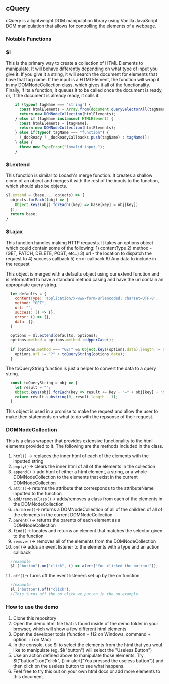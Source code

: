 ## cQuery

cQuery is a lightweight DOM manipulation library using Vanilla JavaScript DOM manipulation that allows for controlling the elements of a webpage.

### Notable Functions

### $l

  This is the primary way to create a collection of HTML Elements to manipulate. It will behave differently depending on what type of input you give it. If you give it a string, it will search the document for elements that have that tag name. If the input is a HTMLElement, the function will wrap it in my DOMNodeCollection class, which gives it all of the functionality. Finally, if its a function, it queues it to be called once the document is ready, or, if the document is already ready, it calls it.


  ```JavaScript
      if (typeof tagName === 'string') {
        const htmlElements = Array.from(document.querySelectorAll(tagName));
        return new DOMNodeCollection(htmlElements);
      } else if (tagName instanceof HTMLElement) {
        const htmlElements = [tagName];
        return new DOMNodeCollection(htmlElements);
      } else if(typeof tagName === "function") {
        !_docReady ? _docReadyCallbacks.push(tagName) : tagName();
      } else {
        throw new TypeError("Invalid input.");
      }
  ```

### $l.extend

  This function is similar to Lodash's merge function. It creates a shallow clone of an object and merges it with the rest of the inputs to the function, which should also be objects.

  ```JavaScript
  $l.extend = (base, ...objects) => {
    objects.forEach((obj) => {
      Object.keys(obj).forEach((key) => base[key] = obj[key])
    });
    return base;
  }
  ```

### $l.ajax

  This function handles making HTTP requests. It takes an options object which could contain some of the following:
    1) contentType
    2) method - (GET, PATCH, DELETE, POST, etc..)
    3) url - the location to dispatch the request to
    4) success callback
    5) error callback
    6) Any data to include in the request

  This object is merged with a defaults object using our extend function and is reformatted to have a standard method casing and have the url contain an appropriate query string.

  ```JavaScript
    let defaults = {
      contentType: 'application/x-www-form-urlencoded; charset=UTF-8',
      method: "GET",
      url: "",
      success: () => {},
      error: () => {},
      data: {},
    }

    options = $l.extend(defaults, options);
    options.method = options.method.toUpperCase();

    if (options.method === "GET" && Object.keys(options.data).length != 0) {
      options.url += "?" + toQueryString(options.data);
    }
  ```

  The toQueryString function is just a helper to convert the data to a query string.

  ```JavaScript
    const toQueryString = obj => {
      let result = "";
      Object.keys(obj).forEach(key => result += key + "=" + obj[key] + "&");
      return result.substring(0, result.length - 1);
    }

  ```
  This object is used in a promise to make the request and allow the user to make then statements on what to do with the repsonse of their request.


### DOMNodeCollection

  This is a class wrapper that provides extensive functionality to the html elements provided to it.
  The following are the methods included in the class.

  1) ``` html() ``` -> replaces the inner html of each of the elements with the inputted string
  2) ``` empty() ```-> clears the inner html of all of the elements in the collection
  3) ``` append() ```-> add html of either a html element, a string, or a whole DOMNodeCollection to the       elements that exist in the current DOMNodeCollection
  4) ``` attr() ```-> returns the attribute that corresponds to the attributeName inputted to the function
  5) ``` add/removeClass() ```-> adds/removes a class from each of the elements in the DOMNodeCollection
  6) ``` children() ```-> returns a DOMNodeCollection of all of the children of all of the elements in the current DOMNodeCollection
  7) ``` parent() ```-> returns the parents of each element as a DOMNodeCollection
  8) ``` find() ```-> locates and returns an element that matches the selector given to the function
  9) ``` remove() ```-> removes all of the elements from the DOMNodeCollection
  10) ``` on() ```-> adds an event listener to the elements with a type and an action callback

  ```JavaScript
    //example
    $l.("button").on("click", () => alert("You clicked the button!"));
  ```
  11) ``` off() ```-> turns off the event listeners set up by the on function

  ```JavaScript
    //example
    $l.("button").off("click");
    //This turns off the on click we put on in the on example
  ```

### How to use the demo

1) Clone this repository
2) Open the demo.html file that is found inside of the demo folder in your browser, which will show a few different html elements
3) Open the developer tools (function + f12 on Windows, command + option + i on Mac)
4) In the console, use $l to select the elements from the html that you woul like to manipulate (eg. $l("button") will select the "Useless Button")
5) Use an action defined above to manipulate those elements. Try $l("button").on("click", () => alert("You pressed the useless button")) and then click on the useless button to see what happens.
6) Feel free to try this out on your own html docs or add more elements to this document.
